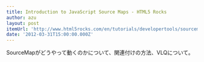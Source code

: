 ```yaml
---
title: Introduction to JavaScript Source Maps - HTML5 Rocks
author: azu
layout: post
itemUrl: 'http://www.html5rocks.com/en/tutorials/developertools/sourcemaps/'
date: '2012-03-31T15:00:00.000Z'
---
```

SourceMapがどうやって動くのかについて、関連付けの方法、VLQについて。
